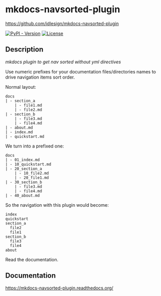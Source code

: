 # mkdocs-navsorted-plugin

https://github.com/idlesign/mkdocs-navsorted-plugin

[![PyPI - Version](https://img.shields.io/pypi/v/django-sitetree)](https://pypi.python.org/pypi/django-sitetree)
[![License](https://img.shields.io/pypi/l/django-sitetree)](https://pypi.python.org/pypi/django-sitetree)

## Description

*mkdocs plugin to get nav sorted without yml directives*

Use numeric prefixes for your documentation files/directories names
to drive navigation items sort order.


Normal layout:
```
docs
| - section_a
    | - file1.md
    | - file2.md
| - section_b
    | - file3.md
    | - file4.md
| - about.md
| - index.md
| - quickstart.md
```

We turn into a prefixed one:
```
docs
| - 01_index.md
| - 10_quickstart.md
| - 20_section_a
    | - 10_file2.md
    | - 20_file1.md
| - 30_section_b
    | - file3.md
    | - file4.md
| - 40_about.md
```

So the navigation with this plugin would become:
```
index
quickstart
section_a
  file2
  file1
section_b
  file3
  file4
about
```

Read the documentation.

## Documentation

https://mkdocs-navsorted-plugin.readthedocs.org/
